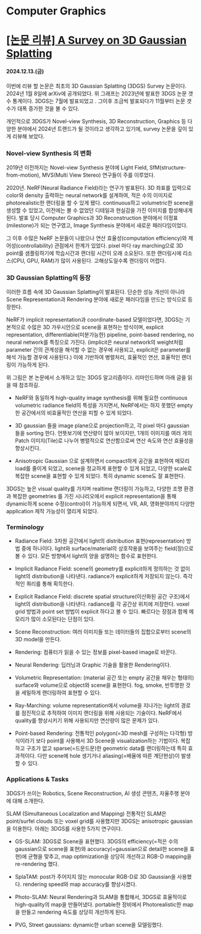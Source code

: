 # Computer Graphics

# [[논문 리뷰] A Survey on 3D Gaussian Splatting](https://xoft.tistory.com/74)

#### 2024.12.13.(금)

이번에 리뷰 할 논문은 최초의 3D Gaussian Splatting (3DGS) Survey 논문이다. 2024년 1월 8일에 arXiv에 공개되었다. 위 그래프는 2023년에 발표한 3DGS 논문 갯수 통계이다. 3DGS는 7월에 발표되었고 . 그이후 조금씩 발표되다가 11월부터 논문 갯수가 대폭 증가한 것을 볼 수 있다.

개인적으로 3DGS가 Novel-view Synthesis, 3D Reconstruction, Graphics 등 다양한 분야에서 2024년 트랜드가 될 것이라고 생각하고 있기에, survey 논문을 깊이 있게 리뷰해 보았다.

### Novel-view Synthesis 의 변화

2019년 이전까지는 Novel-view Synthesis 분야에 Light Field, SfM(structure-from-motion), MVS(Multi View Stereo) 연구들이 주를 이루었다.

2020년. NeRF(Neural Radiance Field)라는 연구가 발표된다.
3D 좌표를 입력으로 color와 density 출력하는 neural network를 설계하여, 적은 수의 이미지로 photorealistic한 랜더링을 할 수 있게 됐다. continuous하고 volumetric한 scene을 생성할 수 있었고, 이전에는 볼 수 없었던 디테일과 현실감을 가진 이미지를 합성해내게 된다. 발표 당시 Computer Graphics과 3D Reconstruction 분야에서 이정표(milestone)가 되는 연구였고, Image Synthesis 분야에서 새로운 패러다임이었다.

그 이후 수많은 NeRF 논문들이 나왔으나 연산 효율성(computation efficiency)와 제어성(controllability) 관점에서 한계가 있었다. pixel 마다 ray marching으로 3D point를 샘플링하기에 학습시간과 랜더링 시간이 오래 소요된다. 또한 랜더링시에 리소스(CPU, GPU, RAM)가 많이 사용된다. 고해상도일수록 랜더링이 어렵다.

### 3D Gaussian Splatting의 등장

이러한 흐름 속에 3D Gaussian Splatting이 발표된다. 단순한 성능 개선이 아니라 Scene Representation과 Rendering 분야에 새로운 패러다임을 만드는 방식으로 등장한다.

NeRF가 implicit representation과 coordinate-based 모델이었다면, 3DGS는 기본적으로 수많은 3D 가우시안으로 scene을 표현하는 방식이며, explicit representation, differentiable(미분가능한) pipeline, point-based rendering, no neural network를 특징으로 가진다. (implicit은 neural network의 weight처럼 parameter 간의 관계성을 해석할 수 없는 경우에 사용되고, explicit은 parameter를 해석 가능할 경우에 사용된다.)
이에 기반하여 병렬처리, 효율적인 연산, 효율적인 랜더링이 가능하게 된다.

위 그림은 본 논문에서 소개하고 있는 3DGS 알고리즘이다. 리마인드하며 아래 글을 읽을 때 참조하길.

- NeRF와 동일하게 high-quality image synthesis를 위해 필요한 continuous volumetric radiance field의 특성을 가지면서, NeRF에서는 하지 못했던 empty 한 공간에서의 비효율적인 연산을 피할 수 있게 되었다.

- 3D gaussian 들을 image plane으로 projection하고, 각 pixel 마다 gaussian 들을 sorting 한다. 언뜻보기에 연산량이 많아 보이지만, 1개의 이미지를 여러 개의 Patch 이미지(Tile)로 나누어 병렬적으로 연산함으로써 연산 속도와 연산 효율성을 향상시킨다.

- Anisotropic Gaussian 으로 설계하면서 compact하게 공간을 표현하여 메모리 load를 줄이게 되었고, scene을 정교하게 표현할 수 있게 되었고, 다양한 scale로 복잡한 scene을 표현할 수 있게 되었다. 특히 dynamic scene도 잘 표현한다.

3DGS는 높은 visual quality를 가지며 realtime 랜더링이 가능하고, 다양한 조명 환경과 복잡한 geometries 를 가진 시나리오에서 explicit representation을 통해 dynamic하게 scene 수정(control)이 가능하게 되면서, VR, AR, 영화분야까지 다양한 application 제작 가능성이 열리게 되었다.

### Terminology

- Radiance Field: 3차원 공간에서 light의 distribution 표현(representation) 방법 중에 하나이다. light와 surface/material의 상호작용을 보여주는 field(장)으로 볼 수 있다. 모든 방향에서 light의 양을 설명하는 함수로 표현한다.

- Implicit Radiance Field: scene의 geometry를 explicit하게 정의하는 것 없이 light의 distribution을 나타낸다. radiance가 explicit하게 저장되지 않는다. 즉각적인 쿼리를 통해 획득한다.

- Explicit Radiance Field: discrete spatial structure(이산화된 공간 구조)에서 light의 distribution을 나타낸다. radiance를 각 공간상 위치에 저장한다. voxel grid 방법과 point set 방법이 explicit 하다고 볼 수 있다. 빠르다는 장점과 함께 메모리가 많이 소모된다는 단점이 있다.

- Scene Reconstruction: 여러 이미지들 또는 데이터들의 집합으로부터 scene의 3D model을 만든다.

- Rendering: 컴퓨터가 읽을 수 있는 정보를 pixel-based image로 바꾼다.

- Neural Rendering: 딥러닝과 Graphic 기술을 활용한 Rendering이다.

- Volumetric Representation: (material 공간 또는 empty 공간을 채우는 형태의) surface와 volume으로 object와 scene을 표현한다. fog, smoke, 반투명한 것을 세밀하게 랜더링하여 표현할 수 있다.

- Ray-Marching: volume representation에서 volume을 지나가는 light의 경로를 점진적으로 추적하여 이미지 랜더링을 위해 사용되는 기술이다. NeRF에서 quality를 향상시키기 위해 사용되지만 연산량이 많은 문제가 있다.

- Point-based Rendering: 전통적인 polygon(=3D mesh를 구성하는 다각형) 방식이라기 보다 point를 사용해서 3D Scene을 visualization하는 기법이다. 복잡하고 구조가 없고 sparse(=드문드문)한 geometric data를 랜더링하는데 특히 효과적이다. 다만 scene에 hole 생기거나 aliasing(=배율에 따른 계단현상)이 발생할 수 있다.

### Applications & Tasks

3DGS가 쓰이는 Robotics, Scene Reconstruction, AI 생성 콘텐츠, 자율주행 분야에 대해 소개한다.

SLAM (Simultaneous Localization and Mapping)
전통적인 SLAM은 point/surfel clouds 또는 voxel grid를 사용했지만 3DGS는 anisotropic gaussian을 이용한다. 아래는 3DGS를 사용한 5가지 연구이다.

- GS-SLAM: 3DGS로 Scene을 표현했다. 3DGS의 efficiency(=적은 수의 gaussian으로 scene을 표현)와 accuracy(=gaussian으로 detail한 scene을 표현)에 균형을 맞추고, map optimization을 상당히 개선하고 RGB-D mapping을 re-rendering 했다.

- SplaTAM: post가 주어지지 않는 monocular RGB-D로 3D Gaussian을 사용했다. rendering speed와 map accuracy를 향상시켰다.

- Photo-SLAM: Neural Rendering과 SLAM을 통합해서, 3DGS로 효율적이로 high-quality의 map을 만들어냈다. portable한 장비에서 Photorealistic한 map을 만들고 rendering 속도를 상당히 개선하게 된다.

- PVG, Street gaussians: dynamic한 urban scene을 모델링했다.
